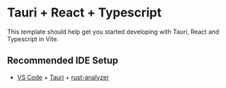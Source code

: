 # Tauri + React + Typescript

This template should help get you started developing with Tauri, React and Typescript in Vite.

## Recommended IDE Setup

- [VS Code](https://code.visualstudio.com/) +
  [Tauri](https://marketplace.visualstudio.com/items?itemName=tauri-apps.tauri-vscode) +
  [rust-analyzer](https://marketplace.visualstudio.com/items?itemName=rust-lang.rust-analyzer)
